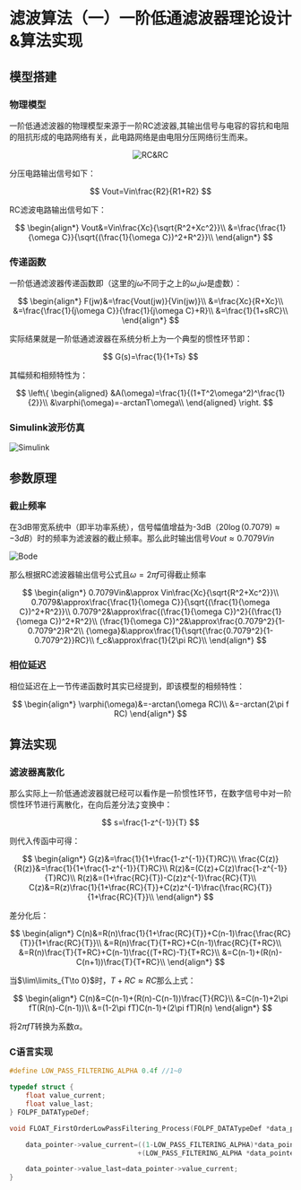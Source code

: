 # 滤波算法（一）一阶低通滤波器理论设计&算法实现

## 模型搭建

### 物理模型

一阶低通滤波器的物理模型来源于一阶RC滤波器,其输出信号与电容的容抗和电阻的阻抗形成的电路网络有关，此电路网络是由电阻分压网络衍生而来。

<center>

![RC&RC](../image/240331/RR&RC.svg)

</center>

分压电路输出信号如下：

$$
Vout=Vin\frac{R2}{R1+R2}
$$

RC滤波电路输出信号如下：

$$
\begin{align*}
Vout&=Vin\frac{Xc}{\sqrt{R^2+Xc^2}}\\
    &=\frac{\frac{1}{\omega C}}{\sqrt{(\frac{1}{\omega C})^2+R^2}}\\
\end{align*}
$$

### 传递函数

一阶低通滤波器传递函数即（这里的$j\omega$不同于之上的$\omega$,$j\omega$是虚数）：

$$
\begin{align*}
F(jw)&=\frac{Vout(jw)}{Vin(jw)}\\
    &=\frac{Xc}{R+Xc}\\
    &=\frac{\frac{1}{j\omega C}}{\frac{1}{j\omega C}+R}\\
    &=\frac{1}{1+sRC}\\
\end{align*}
$$

实际结果就是一阶低通滤波器在系统分析上为一个典型的惯性环节即：

$$
G(s)=\frac{1}{1+Ts}
$$

其幅频和相频特性为：

$$
\left\{
\begin{aligned}
&A(\omega)=\frac{1}{(1+T^2\omega^2)^\frac{1}{2}}\\
&\varphi(\omega)=-arctanT\omega\\
\end{aligned}
\right.
$$

### Simulink波形仿真

![Simulink](../image/240331/simulink.JPG)

## 参数原理

### 截止频率

在3dB带宽系统中（即半功率系统），信号幅值增益为-3dB（$20\log(0.7079)\approx-3dB$）时的频率为滤波器的截止频率。那么此时输出信号$Vout\approx0.7079Vin$

![Bode](../image/240331/50Hz.JPG)

那么根据RC滤波器输出信号公式且$\omega=2\pi f$可得截止频率

$$
\begin{align*}
0.7079Vin&\approx Vin\frac{Xc}{\sqrt{R^2+Xc^2}}\\
0.7079&\approx\frac{\frac{1}{\omega C}}{\sqrt{(\frac{1}{\omega C})^2+R^2}}\\
0.7079^2&\approx\frac{(\frac{1}{\omega C})^2}{(\frac{1}{\omega C})^2+R^2}\\
(\frac{1}{\omega C})^2&\approx\frac{0.7079^2}{1-0.7079^2}R^2\\
{\omega}&\approx\frac{1}{\sqrt{\frac{0.7079^2}{1-0.7079^2}}RC}\\
f_c&\approx\frac{1}{2\pi RC}\\
\end{align*}
$$

### 相位延迟

相位延迟在上一节传递函数时其实已经提到，即该模型的相频特性：

$$
\begin{align*}
\varphi(\omega)&=-arctan(\omega RC)\\
    &=-arctan(2\pi f RC)
\end{align*}
$$

## 算法实现

### 滤波器离散化

那么实际上一阶低通滤波器就已经可以看作是一阶惯性环节，在数字信号中对一阶惯性环节进行离散化，在向后差分法$\mathcal{Z}$变换中：

$$
s=\frac{1-z^{-1}}{T}
$$

则代入传函中可得：

$$
\begin{align*}
G(z)&=\frac{1}{1+\frac{1-z^{-1}}{T}RC}\\
\frac{C(z)}{R(z)}&=\frac{1}{1+\frac{1-z^{-1}}{T}RC}\\
R(z)&=(C(z)+C(z)\frac{1-z^{-1}}{T}RC)\\
R(z)&=(1+\frac{RC}{T})-C(z)z^{-1}\frac{RC}{T}\\
C(z)&=R(z)\frac{1}{1+\frac{RC}{T}}+C(z)z^{-1}\frac{\frac{RC}{T}}{1+\frac{RC}{T}}\\
\end{align*}
$$

差分化后：

$$
\begin{align*}
C(n)&=R(n)\frac{1}{1+\frac{RC}{T}}+C(n-1)\frac{\frac{RC}{T}}{1+\frac{RC}{T}}\\
&=R(n)\frac{T}{T+RC}+C(n-1)\frac{RC}{T+RC}\\
&=R(n)\frac{T}{T+RC}+C(n-1)\frac{(T+RC)-T}{T+RC}\\
&=C(n-1)+(R(n)-C(n+1))\frac{T}{T+RC}\\
\end{align*}
$$

当$\lim\limits_{T\to 0}$时，$T+RC\approx RC$那么上式：

$$
\begin{align*}
C(n)&=C(n-1)+(R(n)-C(n-1))\frac{T}{RC}\\
&=C(n-1)+2\pi fT(R(n)-C(n-1))\\
&=(1-2\pi fT)C(n-1)+(2\pi fT)R(n)
\end{align*}
$$

将$2\pi fT$转换为系数$\alpha$。

### C语言实现

```c
#define LOW_PASS_FILTERING_ALPHA 0.4f //1~0

typedef struct {
    float value_current;
    float value_last;
} FOLPF_DATATypeDef;

void FLOAT_FirstOrderLowPassFiltering_Process(FOLPF_DATATypeDef *data_pointer){

    data_pointer->value_current=((1-LOW_PASS_FILTERING_ALPHA)*data_pointer->value_last)
                                +(LOW_PASS_FILTERING_ALPHA *data_pointer->value_current);

    data_pointer->value_last=data_pointer->value_current;
}

```
